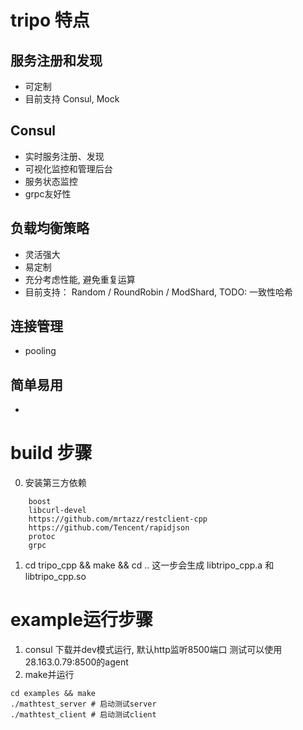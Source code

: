 # tripo 特点

## 服务注册和发现
  - 可定制
  - 目前支持 Consul, Mock 

## Consul 
  - 实时服务注册、发现
  - 可视化监控和管理后台
  - 服务状态监控
  - grpc友好性

## 负载均衡策略
  - 灵活强大
  - 易定制
  - 充分考虑性能, 避免重复运算
  - 目前支持： Random / RoundRobin / ModShard, TODO: 一致性哈希

## 连接管理
  - pooling

## 简单易用
  - 
# build 步骤
0. 安装第三方依赖
```
    boost
    libcurl-devel
    https://github.com/mrtazz/restclient-cpp
    https://github.com/Tencent/rapidjson
    protoc
    grpc
```
1. cd tripo_cpp && make && cd ..
    这一步会生成 libtripo_cpp.a 和 libtripo_cpp.so

# example运行步骤
1. consul
  下载并dev模式运行, 默认http监听8500端口
  测试可以使用28.163.0.79:8500的agent
2. make并运行
```
cd examples && make
./mathtest_server # 启动测试server
./mathtest_client # 启动测试client
```
